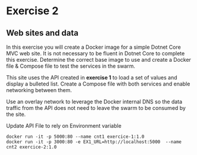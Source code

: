 # Exercise 2
## **Web sites and data**

In this exercise you will create a Docker image for a simple Dotnet Core MVC web site.  It is not necessary to be fluent in Dotnet Core to complete this exercise.  Determine the correct base image to use and create a Docker file & Compose file to test the services in the swarm.  

This site uses the API created in **exercise 1** to load a set of values and display a bulleted list.  Create a Compose file with both services and enable networking between them.

Use an overlay network to leverage the Docker internal DNS so the data traffic from the API does not need to leave the swarm to be consumed by the site.

Update API File to rely on Environment variable 

```
docker run -it -p 5000:80 --name cnt1 exercice-1:1.0
docker run -it -p 3000:80 -e EX1_URL=http://localhost:5000  --name cnt2 exercice-2:1.0
```

